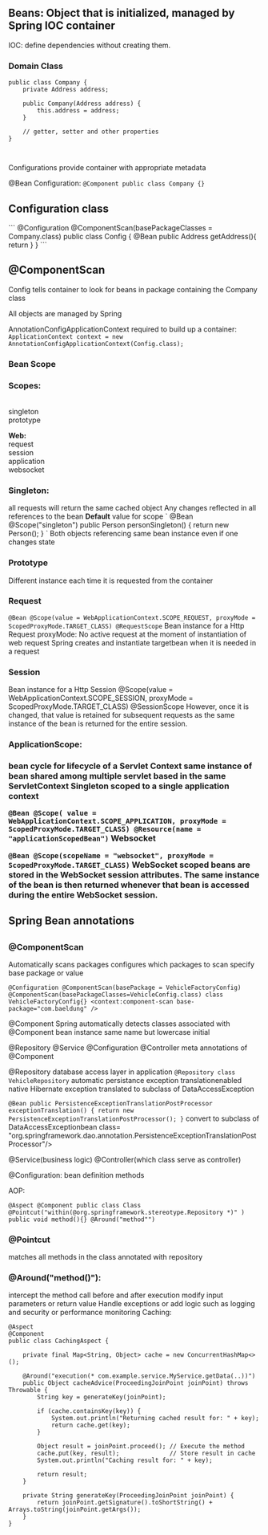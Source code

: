 <h2>Beans: Object that is initialized, managed by Spring IOC container</h2>

IOC: define dependencies without creating them.

<h3>Domain Class</h3>

```
public class Company {
    private Address address;

    public Company(Address address) {
        this.address = address;
    }

    // getter, setter and other properties
}



```
Configurations provide container with appropriate metadata

@Bean Configuration:
`
@Component
public class Company {}
`
<h2>Configuration class</h2>
```
@Configuration
@ComponentScan(basePackageClasses = Company.class)
public class Config {
    @Bean
    public Address getAddress(){
        return 
    }
}
```
<h2>@ComponentScan</h2> 
Config tells container to look for beans in package containing the Company class

All objects are managed by Spring

AnnotationConfigApplicationContext required to build up a container:
<br>
`ApplicationContext context = new AnnotationConfigApplicationContext(Config.class);`

<h3>Bean Scope</h3>

<h3>Scopes:</h3>
<br>singleton
<br>prototype

<b>Web:</b>
<br>request
<br>session
<br>application
<br>websocket

<h3>Singleton:</h3>
all requests will return the same cached object
Any changes reflected in all references to the bean
<b>Default</b> value for scope
`
@Bean
@Scope("singleton")
public Person personSingleton() {
return new Person();
}
`
Both objects referencing same bean instance even if one changes state

<h3>Prototype</h3>
Different instance each time it is requested from the container

<h3> Request</h3>

`
@Bean
@Scope(value = WebApplicationContext.SCOPE_REQUEST, proxyMode = ScopedProxyMode.TARGET_CLASS)
@RequestScope
`
Bean instance for a Http Request
proxyMode: No active request at the moment of instantiation of web request
Spring creates and instantiate targetbean when it is needed in a request

<h3> Session</h3>
Bean instance for a Http Session
@Scope(value = WebApplicationContext.SCOPE_SESSION, proxyMode = ScopedProxyMode.TARGET_CLASS)
@SessionScope
However, once it is changed, that value is retained for subsequent requests as the same instance of the bean is returned for the entire session.

<h3>ApplicationScope:<h3>
bean cycle for lifecycle of a Servlet Context
same instance of bean shared among multiple servlet based in the same ServletContext
Singleton scoped to a single application context

`
@Bean
@Scope(
value = WebApplicationContext.SCOPE_APPLICATION, proxyMode = ScopedProxyMode.TARGET_CLASS)
@Resource(name = "applicationScopedBean")
`
Websocket

`
@Bean
@Scope(scopeName = "websocket", proxyMode = ScopedProxyMode.TARGET_CLASS)
`
WebSocket scoped beans are stored in the WebSocket session attributes. 
The same instance of the bean is then returned whenever that bean is accessed during the entire WebSocket session.

<h2>Spring Bean annotations<h2>

<h3> @ComponentScan</h3>
Automatically scans packages
configures which packages to scan
specify base package or value

`
@Configuration
@ComponentScan(basePackage = VehicleFactoryConfig)
@ComponentScan(basePackageClasses=VehicleConfig.class)
class VehicleFactoryConfig{}
<context:component-scan base-package="com.baeldung" />
`

@Component
Spring automatically detects classes associated with @Component
bean instance same name but lowercase initial

@Repository
@Service
@Configuration
@Controller
meta annotations of @Component

@Repository
database access layer in application
`
@Repository
class VehicleRepository
`
automatic persistance exception translationenabled
native Hibernate exception translated to subclass of DataAccessException

`
@Bean
public PersistenceExceptionTranslationPostProcessor exceptionTranslation() {
    return new PersistenceExceptionTranslationPostProcessor();
}
`
convert to subclass of DataAccessExceptionbean class=
"org.springframework.dao.annotation.PersistenceExceptionTranslationPostProcessor"/>

@Service(business logic)
@Controller(which class serve as controller)

@Configuration:
bean definition methods

AOP:

`
@Aspect
@Component
public class Class
@Pointcut("within(@org.springframework.stereotype.Repository *)" )
public void method(){}
@Around("method"")
`
<h3>@Pointcut</h3>
matches all methods in the class annotated with repository
<h3>@Around("method()"):</h3>
intercept the method call before and after execution
modify input parameters or return value
Handle exceptions or add logic such as logging and security or performance monitoring
Caching:

```
@Aspect
@Component
public class CachingAspect {

    private final Map<String, Object> cache = new ConcurrentHashMap<>();

    @Around("execution(* com.example.service.MyService.getData(..))")
    public Object cacheAdvice(ProceedingJoinPoint joinPoint) throws Throwable {
        String key = generateKey(joinPoint);

        if (cache.containsKey(key)) {
            System.out.println("Returning cached result for: " + key);
            return cache.get(key);
        }

        Object result = joinPoint.proceed(); // Execute the method
        cache.put(key, result);              // Store result in cache
        System.out.println("Caching result for: " + key);

        return result;
    }

    private String generateKey(ProceedingJoinPoint joinPoint) {
        return joinPoint.getSignature().toShortString() + Arrays.toString(joinPoint.getArgs());
    }
}
```











